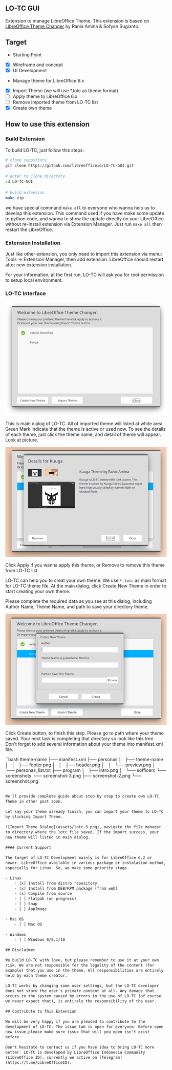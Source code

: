 ## LO-TC GUI
Extension to manage LibreOffice Theme. This extension is based on [LibreOffice Theme Changer](https://github.com/raniaamina/libreoffice-theme) by Rania Amina & Sofyan Sugianto.

## Target
- Starting Point
- [x] Wireframe and concept
- [x] UI Development

- Manage theme for LibreOffice 6.x
- [x] Import Theme (we will use \*.lotc as theme format)
- [ ] Apply theme to LibreOffice 6.x 
- [ ] Remove imported theme from LO-TC list
- [x] Create own theme

## How to use this extension
### Build Extension

To build LO-TC, just follow this steps:
```bash
# clone repository
git clone https://github.com/libreofficeid/LO-TC-GUI.git

# enter to clone directory 
cd LO-TC-GUI

# build extension
make zip
```

we have special command `make all` to everyone who wanna help us to develop this extension. This command used if you have make some update to python code, and wanna to show the update directly on your LibreOffice without re-install extension via Extension Manager. Just run `make all` then restart the LibreOffice.

### Extension Installation

Just like other extension, you only need to import this extension via menu: Tools -> Extension Manager, then add extension. LibreOffice should restart after new extension installation. 

For your information, at the first run, LO-TC will ask you for root permission to setup local environment. 

### LO-TC Interface

![Main Dialog](assets/lotc-1.png)

This is main dialog of LO-TC. All of imported theme will listed at white area. Green Mark indicate that the theme is active or used now. To see the details of each theme, just click the theme name, and detail of theme will appear. Look at picture.

![Detail of Theme](assets/lotc-4.png)

Click Apply if you wanna apply this theme, or Remove to remove this theme from LO-TC list.

LO-TC can help you to creat your own theme. We use `*.lotc` as main format for LO-TC theme file. At the main dialog, click Create New Theme in order to start creating your own theme.

Please complete the required data as you see at this dialog, including Author Name, Theme Name, and path to save your directory theme.

![Create Own Theme Dialog](assets/lotc-2.png)

Click Create button, to finish this step. Please go to path where your theme saved. Your next task is completing that directory so look like this tree. Don't forget to add several information about your theme into manifest.xml file.

``bash
theme-name
├── manifest.xml
├── personas
│   ├── theme-name
│   │   ├── footer.png
│   │   ├── header.png
│   │   └── preview.png
│   └── personas_list.txt
├── program
│   ├── intro.png
│   └── sofficerc
└── screenshots
    ├── screenshot-3.png
    ├── screenshot-2.png
    └── screenshot.png
```

We'll provide complete guide about step by step to create own LO-TC Theme in other post soon.

Let say your theme already finish, you can import your theme to LO-TC by clicking Import Theme.

![Import Theme Dialog](assets/lotc-3.png), navigate the file manager to directory where the lotc file saved. If the import success, your new theme will listed in main dialog.

#### Current Support

The target of LO-TC Development mainly is for LibreOffice 6.2 or newer. LibreOffice available in various package or instalation method, especially for Linux. So, we make some priority stage.

- Linux
	- [x] Install from distro repository
	- [x] Install from DEB/RPM package (from web)
	- [x] Compile from source
	- [ ] Flatpak (on progress)
	- [ ] Snap
	- [ ] AppImage

- Mac OS
	- [ ] Mac OS

- Windows
	- [ ] Windows 8/8.1/10

## Disclaimer

We build LO-TC with love, but please remember to use it at your own risk. We are not responsible for the legality of the content (for example) that you use in the theme. All responsibilities are entirely held by each theme creator.

LO-TC works by changing some user settings, but the LO-TC developer does not store the user's private content at all. Any damage that occurs to the system caused by errors in the use of LO-TC (of course we never expect that), is entirely the responsibility of the user.

## Contribute to This Extension

We will be very happy if you are pleased to contribute to the development of LO-TC. The issue tab is open for everyone. Before open new issue,please make sure issue that will you open isn't exist before.

Don't hesitate to contact us if you have idea to bring LO-TC more better. LO-TC is developed by LibreOffice Indonesia Community (LibreOffice ID), currently we active on [Telegram](https://t.me/LibreOfficeID).
